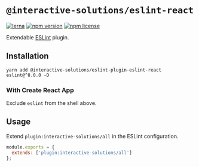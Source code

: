 # `@interactive-solutions/eslint-react`

[![lerna](https://img.shields.io/badge/maintained%20with-lerna-cc00ff.svg)](https://lerna.js.org/)
[![npm version](https://img.shields.io/npm/v/@interactive-solutions/eslint-plugin-eslint-react.svg)](https://www.npmjs.com/package/@interactive-solutions/eslint-plugin-eslint-react)
[![npm license](https://img.shields.io/npm/l/@interactive-solutions/eslint-plugin-eslint-react)](https://www.npmjs.com/package/@interactive-solutions/eslint-plugin-eslint-react)

Extendable [ESLint](https://eslint.org/) plugin.

## Installation

```shell
yarn add @interactive-solutions/eslint-plugin-eslint-react eslint@^8.0.0 -D
```

### With Create React App

Exclude `eslint` from the shell above.

## Usage

Extend `plugin:interactive-solutions/all` in the ESLint configuration.

```javascript
module.exports = {
  extends: ['plugin:interactive-solutions/all']
};
```
